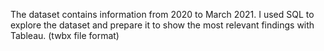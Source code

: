 The dataset contains information from 2020 to March 2021. I used SQL to explore the dataset and prepare it to show the most relevant findings with Tableau. (twbx file format)
